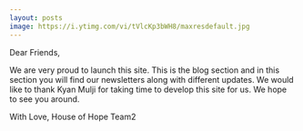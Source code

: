 ```yaml
---
layout: posts
image: https://i.ytimg.com/vi/tVlcKp3bWH8/maxresdefault.jpg
---
```


Dear Friends,

We are very proud to launch this site. This is the blog section and in this section you will find our newsletters along with different updates.
We would like to thank Kyan Mulji for taking time to develop this site for us.
We hope to see you around.

With Love,
House of Hope Team2